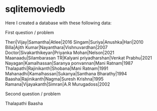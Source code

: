 # sqlitemoviedb


Here I created a database with these following data:

First question / problem

Theri|Vijay|Samantha|Atlee|2016
Singam|Suriya|Anushka|Hari|2010
Billa|Ajith Kumar|Nayanthara|Vishnuvardhan|2007
Doctor|Sivakarthikeyan|Priyanka Mohan|Nelson|2021
Maanaadu|Silambarasan TR|Kalyani priyadharshan|Venkat Prabhu|2021
Nayagan|Kamalhassan|Saranya ponvannan|Mani Ratnam|1987
Thalapathi|Rajinikanth|Shobana|Mani Ratnam|1991
Mahanadhi|Kamalhassan|Sukanya|Santhana Bharathy|1994
Baasha|Rajinikanth|Nagma|Suresh Krishna|1995
Ramana|Vijayakanth|Simran|A.R Murugadoss|2002

Second question / problem

Thalapathi
Baasha

